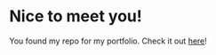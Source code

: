 # Nice to meet you! 

You found my repo for my portfolio. Check it out [here](http://michelleccodes.me)!